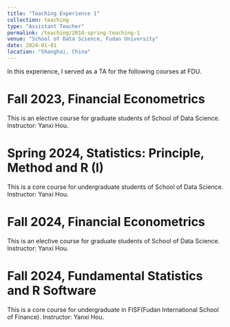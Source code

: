 ```yaml
---
title: "Teaching Experience 1"
collection: teaching
type: "Assistant Teacher"
permalink: /teaching/2014-spring-teaching-1
venue: "School of Data Science, Fudan University"
date: 2024-01-01
location: "Shanghai, China"
---
```


In this experience, I served as a TA for the following courses at FDU.


Fall 2023, Financial Econometrics
======
This is an elective course for graduate students of School of Data Science. Instructor: Yanxi Hou.

Spring 2024, Statistics: Principle, Method and R (I)
======
This is a core course for undergraduate students of School of Data Science. Instructor: Yanxi Hou.

Fall 2024, Financial Econometrics
======
This is an elective course for graduate students of School of Data Science. Instructor: Yanxi Hou.

Fall 2024, Fundamental Statistics and R Software
======
This is a core course for undergraduate in FISF(Fudan International School of Finance). Instructor: Yanxi Hou.
